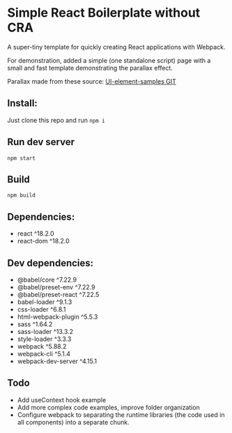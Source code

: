 # Simple React Boilerplate without CRA
  A super-tiny template for quickly creating React applications with Webpack.

  For demonstration, added a simple (one standalone script) page with a small and fast
  template demonstrating the parallax effect.

  Parallax made from these source: [UI-element-samples GIT](https://github.com/GoogleChromeLabs/ui-element-samples/tree/gh-pages/parallax)

## Install:
  Just clone this repo and run `npm i`

## Run dev server
  `npm start`

## Build
  `npm build`

## Dependencies:
  - react ^18.2.0
  - react-dom ^18.2.0

## Dev dependencies:
  - @babel/core ^7.22.9
  - @babel/preset-env ^7.22.9
  - @babel/preset-react ^7.22.5
  - babel-loader ^9.1.3
  - css-loader ^6.8.1
  - html-webpack-plugin ^5.5.3
  - sass ^1.64.2
  - sass-loader ^13.3.2
  - style-loader ^3.3.3
  - webpack ^5.88.2
  - webpack-cli ^5.1.4
  - webpack-dev-server ^4.15.1

## Todo
  - Add useContext hook example
  - Add more complex code examples, improve folder organization
  - Сonfigure webpack to separating the runtime libraries (the code used in all components) into a separate chunk.
